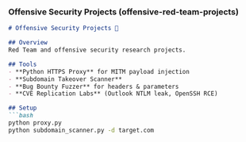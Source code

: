 
### **Offensive Security Projects** (offensive-red-team-projects)  
```markdown
# Offensive Security Projects 🔴  

## Overview  
Red Team and offensive security research projects.  

## Tools  
- **Python HTTPS Proxy** for MITM payload injection  
- **Subdomain Takeover Scanner**  
- **Bug Bounty Fuzzer** for headers & parameters  
- **CVE Replication Labs** (Outlook NTLM leak, OpenSSH RCE)  

## Setup  
```bash
python proxy.py
python subdomain_scanner.py -d target.com
